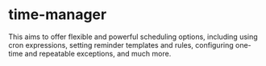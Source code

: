 # time-manager
This aims to offer flexible and powerful scheduling options, including using cron expressions, setting reminder templates and rules, configuring one-time and repeatable exceptions, and much more.
